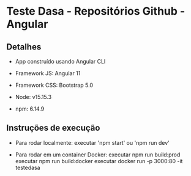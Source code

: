 # Teste Dasa - Repositórios Github - Angular

## Detalhes
 - App construído usando Angular CLI

 - Framework JS: Angular 11
 - Framework CSS: Bootstrap 5.0
 - Node: v15.15.3
 - npm: 6.14.9

## Instruções de execução

 - Para rodar localmente: 
    executar 'npm start' ou 'npm run dev'

 - Para rodar em um container Docker:
    executar npm run build:prod
    executar npm run build:docker
    executar docker run -p 3000:80 -it testedasa
